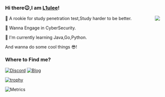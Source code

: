 

### Hi there😉,I am [L1ulee](https://github.com/L1ulee)!

<img align="right" src="https://github-readme-stats.vercel.app/api?username=L1ulee&show_icons=true&icon_color=CE1D2D&text_color=718096&bg_color=ffffff&hide_title=true" />

🌚 A rookie for study penetration test,Study harder to be better.

👴 Wanna Engage in CyberSecurity.

📖 I'm currently learning Java,Go,Python.

And wanna do some cool things 😎!

### Where to Find me?
[![Discord](https://img.shields.io/discord/778637533461348374?color=pink&label=Firstwood&logo=Discord&logoColor=pink&style=social)](https://discord.gg/SXtgf3C85d) [![Blog](https://img.shields.io/badge/Blog-L1ulee's%20Blog-pink?style=social&logo=hexo)](http://blog.firstwood.cc)

[![trophy](https://github-profile-trophy.vercel.app/?username=L1ulee)](https://github.com/ryo-ma/github-profile-trophy)

![Metrics](https://metrics.lecoq.io/L1ulee?template=classic&languages=1&achievements=1&languages.limit=8&languages.threshold=0%25&languages.colors=github&languages.sections=most-used&languages.indepth=false&languages.analysis.timeout=15&languages.categories=markup%2C%20programming&languages.recent.categories=markup%2C%20programming&languages.recent.load=300&languages.recent.days=14&achievements.threshold=C&achievements.secrets=true&achievements.display=detailed&achievements.limit=0&config.timezone=Asia%2FShanghai&config.twemoji=true)
